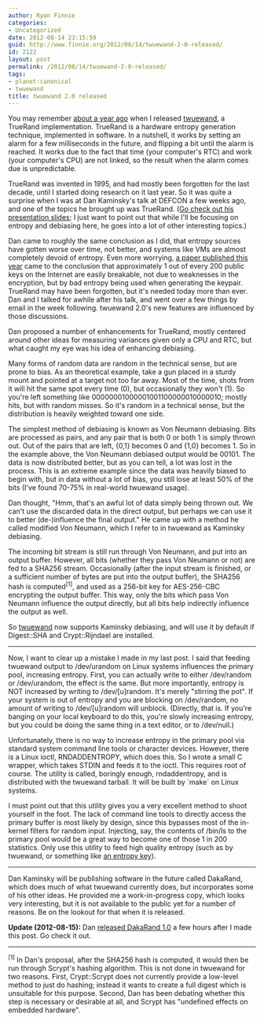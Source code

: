 ```yaml
---
author: Ryan Finnie
categories:
- Uncategorized
date: 2012-08-14 23:15:59
guid: http://www.finnie.org/2012/08/14/twuewand-2-0-released/
id: 2122
layout: post
permalink: /2012/08/14/twuewand-2-0-released/
tags:
- planet:canonical
- twuewand
title: twuewand 2.0 released
---
```

You may remember [about a year ago](http://www.finnie.org/2011/09/25/introducing-twuewand/) when I released [twuewand](http://www.finnie.org/software/twuewand/), a TrueRand implementation. TrueRand is a hardware entropy generation technique, implemented in software. In a nutshell, it works by setting an alarm for a few milliseconds in the future, and flipping a bit until the alarm is reached. It works due to the fact that time (your computer's RTC) and work (your computer's CPU) are not linked, so the result when the alarm comes due is unpredictable.

TrueRand was invented in 1995, and had mostly been forgotten for the last decade, until I started doing research on it last year. So it was quite a surprise when I was at Dan Kaminsky's talk at DEFCON a few weeks ago, and one of the topics he brought up was TrueRand. ([Go check out his presentation slides](http://dankaminsky.com/2012/08/06/bo2012/); I just want to point out that while I'll be focusing on entropy and debiasing here, he goes into a lot of other interesting topics.)

Dan came to roughly the same conclusion as I did, that entropy sources have gotten worse over time, not better, and systems like VMs are almost completely devoid of entropy. Even more worrying, [a paper published this year](http://eprint.iacr.org/2012/064.pdf) came to the conclusion that approximately 1 out of every 200 public keys on the Internet are easily breakable, not due to weaknesses in the encryption, but by bad entropy being used when generating the keypair. TrueRand may have been forgotten, but it's needed today more than ever. Dan and I talked for awhile after his talk, and went over a few things by email in the week following. twuewand 2.0's new features are influenced by those discussions.

Dan proposed a number of enhancements for TrueRand, mostly centered around other ideas for measuring variances given only a CPU and RTC, but what caught my eye was his idea of enhancing debiasing.

Many forms of random data are random in the technical sense, but are prone to bias. As an theoretical example, take a gun placed in a sturdy mount and pointed at a target not too far away. Most of the time, shots from it will hit the same spot every time (0), but occasionally they won't (1). So you're left something like 00000001000001001100000010000010; mostly hits, but with random misses. So it's random in a technical sense, but the distribution is heavily weighted toward one side.

The simplest method of debiasing is known as Von Neumann debiasing. Bits are processed as pairs, and any pair that is both 0 or both 1 is simply thrown out. Out of the pairs that are left, {0,1} becomes 0 and {1,0} becomes 1. So in the example above, the Von Neumann debiased output would be 00101. The data is now distributed better, but as you can tell, a lot was lost in the process. This is an extreme example since the data was heavily biased to begin with, but in data without a lot of bias, you still lose at least 50% of the bits (I've found 70-75% in real-world twuewand usage).

Dan thought, "Hmm, that's an awful lot of data simply being thrown out. We can't use the discarded data in the direct output, but perhaps we can use it to better (de-)influence the final output." He came up with a method he called modified Von Neumann, which I refer to in twuewand as Kaminsky debiasing.

The incoming bit stream is still run through Von Neumann, and put into an output buffer. However, all bits (whether they pass Von Neumann or not) are fed to a SHA256 stream. Occasionally (after the input stream is finished, or a sufficient number of bytes are put into the output buffer), the SHA256 hash is computed<sup>[1]</sup>, and used as a 256-bit key for AES-256-CBC encrypting the output buffer. This way, only the bits which pass Von Neumann influence the output directly, but all bits help indirectly influence the output as well.

So [twuewand](http://www.finnie.org/software/twuewand/) now supports Kaminsky debiasing, and will use it by default if Digest::SHA and Crypt::Rijndael are installed.

* * *

Now, I want to clear up a mistake I made in my last post. I said that feeding twuewand output to /dev/urandom on Linux systems influences the primary pool, increasing entropy. First, you can actually write to either /dev/random or /dev/urandom, the effect is the same. But more importantly, entropy is NOT increased by writing to /dev/[u]random. It's merely "stirring the pot". If your system is out of entropy and you are blocking on /dev/random, no amount of writing to /dev/[u]random will unblock. (Directly, that is. If you're banging on your local keyboard to do this, you're slowly increasing entropy, but you could be doing the same thing in a text editor, or to /dev/null.)

Unfortunately, there is no way to increase entropy in the primary pool via standard system command line tools or character devices. However, there is a Linux ioctl, RNDADDENTROPY, which does this. So I wrote a small C wrapper, which takes STDIN and feeds it to the ioctl. This requires root of course. The utility is called, boringly enough, rndaddentropy, and is distributed with the twuewand tarball. It will be built by \`make\` on Linux systems.

I must point out that this utility gives you a very excellent method to shoot yourself in the foot. The lack of command line tools to directly access the primary buffer is most likely by design, since this bypasses most of the in-kernel filters for random input. Injecting, say, the contents of /bin/ls to the primary pool would be a great way to become one of those 1 in 200 statistics. Only use this utility to feed high quality entropy (such as by twuewand, or something like [an entropy key](http://www.entropykey.co.uk/)).

* * *

Dan Kaminsky will be publishing software in the future called DakaRand, which does much of what twuewand currently does, but incorporates some of his other ideas. He provided me a work-in-progress copy, which looks very interesting, but it is not available to the public yet for a number of reasons. Be on the lookout for that when it is released.

**Update (2012-08-15):** Dan [released DakaRand 1.0](http://dankaminsky.com/2012/08/15/dakarand/) a few hours after I made this post. Go check it out.

* * *

<sup>[1]</sup> In Dan's proposal, after the SHA256 hash is computed, it would then be run through Scrypt's hashing algorithm. This is not done in twuewand for two reasons. First, Crypt::Scrypt does not currently provide a low-level method to just do hashing; instead it wants to create a full digest which is unsuitable for this purpose. Second, Dan has been debating whether this step is necessary or desirable at all, and Scrypt has "undefined effects on embedded hardware".
